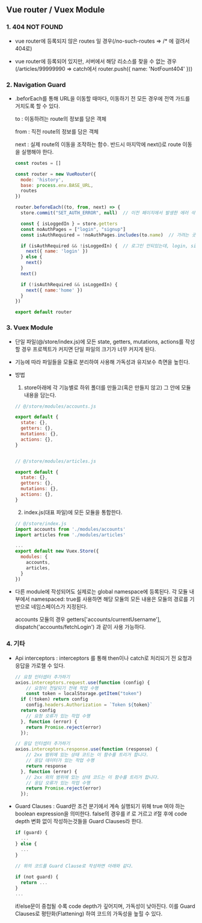 ## Vue router / Vuex Module

### 1. 404 NOT FOUND

- vue router에 등록되지 않은 routes 일 경우(/no-such-routes => /* 에 걸려서 404로)

- vue router에 등록되어 있지만, 서버에서 해당 리소스를 찾을 수 없는 경우(/articles/99999990 => catch에서 router.push({ name: 'NotFount404' }))





### 2. Navigation Guard

- .beforEach를 통해 URL을 이동할 때마다, 이동하기 전 모든 경우에 전역 가드를 거치도록 할 수 있다.

  to : 이동하려는 route의 정보를 담은 객체

  from : 직전 route의 정보를 담은 객체

  next : 실제 route의 이동을 조작하는 함수. 반드시 마지막에 next()로 route 이동을 실행해야 한다.

  ```javascript
  const routes = []
  
  const router = new VueRouter({
    mode: 'history',
    base: process.env.BASE_URL,
    routes
  })
  
  router.beforeEach((to, from, next) => {
    store.commit("SET_AUTH_ERROR", null)  // 이전 페이지에서 발생한 에러 삭제
  
    const { isLoggedIn } = store.getters
    const noAuthPages = ["login", "signup"]
    const isAuthRequired = !noAuthPages.includes(to.name)  // 가려는 곳이 로그인 필요한경우
  
    if (isAuthRequired && !isLoggedIn) {  // 로그인 안되있는데, login, signup으로 가려하면 홈으로
      next({ name: 'login' })
    } else {
      next()
    }
    next()
  
    if (!isAuthRequired && isLoggedIn) {
      next({ name:'home' })
    }
  })
  
  export default router
  ```





### 3. Vuex Module

- 단일 파일(@/store/index.js)에 모든 state, getters, mutations, actions를 작성할 경우 프로젝트가 커지면 단일 파일의 크기가 너무 커지게 된다.
- 기능에 따라 파일들을 모듈로 분리하여 사용해 가독성과 유지보수 측면을 높힌다.



- 방법

  1. store아래에 각 기능별로 하위 폴더를 만들고(혹은 만들지 않고) 그 안에 모듈 내용을 담는다.

  ```javascript
  // @/store/modules/accounts.js
  
  export default {
    state: {},
    getters: {},
    mutations: {},
    actions: {},
  }
  
  
  // @/store/modules/articles.js
  
  export default {
    state: {},
    getters: {},
    mutations: {},
    actions: {},
  }
  ```

  2. index.js(대표 파일)에 모든 모듈을 통합한다.

  ```javascript
  // @/store/index.js
  import accounts from './modules/accounts'
  import articles from './modules/articles'
  
  ...
  export default new Vuex.Store({
    modules: {
      accounts,
      articles,
    }
  })

- 다른 module에 작성되어도 실제로는 global namespace에 등록된다. 각 모듈 내부에서 namespaced: true를 사용하면 해당 모듈의 모든 내용은 모듈의 경로를 기반으로 네임스페이스가 지정된다.

  accounts 모듈의 경우 getters['accounts/currentUsername'], dispatch('accounts/fetchLogin') 과 같이 사용 가능하다.





### 4. 기타

- Api interceptors : interceptors 를 통해 then이나 catch로 처리되기 전 요청과 응답을 가로챌 수 있다.

  ```javascript
  // 요청 인터셉터 추가하기
  axios.interceptors.request.use(function (config) {
      // 요청이 전달되기 전에 작업 수행
      const token = localStorage.getItem("token")
  	if (!token) return config
      config.headers.Authorization = `Token ${token}`
  	return config
      // 요청 오류가 있는 작업 수행
    }, function (error) {
      return Promise.reject(error)
    });
  
  // 응답 인터셉터 추가하기
  axios.interceptors.response.use(function (response) {
      // 2xx 범위에 있는 상태 코드는 이 함수를 트리거 합니다.
      // 응답 데이터가 있는 작업 수행
      return response
    }, function (error) {
      // 2xx 외의 범위에 있는 상태 코드는 이 함수를 트리거 합니다.
      // 응답 오류가 있는 작업 수행
      return Promise.reject(error)
    });
  ```




- Guard Clauses : Guard란 조건 분기에서 계속 실행되기 위해 true 여야 하는 boolean expression을 의미한다. false의 경우를 if 로 거르고 if절 후에 code depth 변화 없이 작성하는것들을 Guard Clauses라 한다.

  ```javascript
  if (guard) {
    ...
  } else {
    ...
  }
  
  // 위의 코드를 Guard Clause로 작성하면 아래와 같다.
    
  if (not guard) {
    return ...
  }
  ...
  ```

  if/else문이 중첩될 수록 code depth가 깊어지며, 가독성이 낮아진다. 이를 Guard Clauses로 평탄화(Flattening) 하여 코드의 가독성을 높힐 수 있다.

